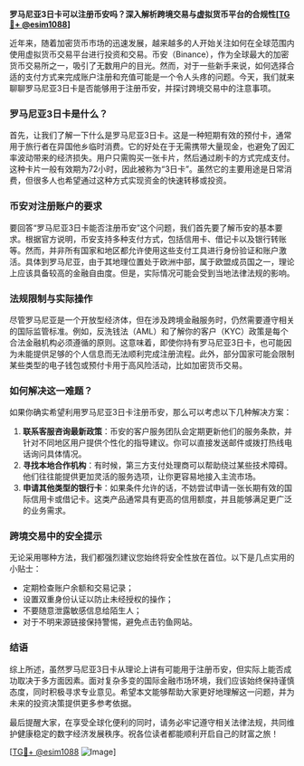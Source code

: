**罗马尼亚3日卡可以注册币安吗？深入解析跨境交易与虚拟货币平台的合规性[[TG💪+ @esim1088](https://t.me/s/esim1088)]**

近年来，随着加密货币市场的迅速发展，越来越多的人开始关注如何在全球范围内使用虚拟货币交易平台进行投资和交易。币安（Binance），作为全球最大的加密货币交易所之一，吸引了无数用户的目光。然而，对于一些新手来说，如何选择合适的支付方式来完成账户注册和充值可能是一个令人头疼的问题。今天，我们就来聊聊罗马尼亚3日卡是否能够用于注册币安，并探讨跨境交易中的注意事项。

### 罗马尼亚3日卡是什么？

首先，让我们了解一下什么是罗马尼亚3日卡。这是一种短期有效的预付卡，通常用于旅行者在异国他乡临时消费。它的好处在于无需携带大量现金，也避免了因汇率波动带来的经济损失。用户只需购买一张卡片，然后通过刷卡的方式完成支付。这种卡片一般有效期为72小时，因此被称为“3日卡”。虽然它的主要用途是日常消费，但很多人也希望通过这种方式实现资金的快速转移或投资。

### 币安对注册账户的要求

要回答“罗马尼亚3日卡能否注册币安”这个问题，我们首先要了解币安的基本要求。根据官方说明，币安支持多种支付方式，包括信用卡、借记卡以及银行转账等。然而，并非所有国家和地区都允许使用这些支付工具进行身份验证和账户激活。具体到罗马尼亚，由于其地理位置处于欧洲中部，属于欧盟成员国之一，理论上应该具备较高的金融自由度。但是，实际情况可能会受到当地法律法规的影响。

### 法规限制与实际操作

尽管罗马尼亚是一个开放型经济体，但在涉及跨境金融服务时，仍然需要遵守相关的国际监管标准。例如，反洗钱法（AML）和了解你的客户（KYC）政策是每个合法金融机构必须遵循的原则。这意味着，即使你持有罗马尼亚3日卡，也可能因为未能提供足够的个人信息而无法顺利完成注册流程。此外，部分国家可能会限制某些类型的电子钱包或预付卡用于高风险活动，比如加密货币交易。

### 如何解决这一难题？

如果你确实希望利用罗马尼亚3日卡注册币安，那么可以考虑以下几种解决方案：

1. **联系客服咨询最新政策**：币安的客户服务团队会定期更新他们的服务条款，并针对不同地区用户提供个性化的指导建议。你可以直接发送邮件或拨打热线电话询问具体情况。
2. **寻找本地合作机构**：有时候，第三方支付处理商可以帮助绕过某些技术障碍。他们往往能提供更加灵活的服务选项，让你更容易地接入主流市场。
3. **申请其他类型的银行卡**：如果条件允许的话，不妨尝试申请一张长期有效的国际信用卡或借记卡。这类产品通常具有更高的信用额度，并且能够满足更广泛的业务需求。

### 跨境交易中的安全提示

无论采用哪种方法，我们都强烈建议您始终将安全性放在首位。以下是几点实用的小贴士：
- 定期检查账户余额和交易记录；
- 设置双重身份认证以防止未经授权的操作；
- 不要随意泄露敏感信息给陌生人；
- 对于不明来源链接保持警惕，避免点击钓鱼网站。

### 结语

综上所述，虽然罗马尼亚3日卡从理论上讲有可能用于注册币安，但实际上能否成功取决于多方面因素。面对复杂多变的国际金融市场环境，我们应该始终保持谨慎态度，同时积极寻求专业意见。希望本文能够帮助大家更好地理解这一问题，并为未来的投资决策提供更多参考依据。

最后提醒大家，在享受全球化便利的同时，请务必牢记遵守相关法律法规，共同维护健康稳定的数字经济发展秩序。祝各位读者都能顺利开启自己的财富之旅！

[[TG💪+ @esim1088](https://t.me/s/esim1088) ![Image](https://i.postimg.cc/4NQfJmqS/Snipaste-2025-05-13-00-14-12.png)]